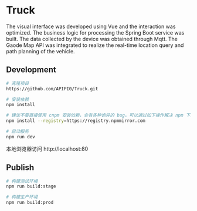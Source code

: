 # Truck
The visual interface was developed using Vue and the interaction was optimized. The business logic for processing the Spring Boot service was built. The data collected by the device was obtained through Mqtt. The Gaode Map API was integrated to realize the real-time location query and path planning of the vehicle.


## Development
```bash
# 克隆项目
https://github.com/APIPI0/Truck.git

# 安装依赖
npm install

# 建议不要直接使用 cnpm 安装依赖，会有各种诡异的 bug。可以通过如下操作解决 npm 下载速度慢的问题
npm install --registry=https://registry.npmmirror.com

# 启动服务
npm run dev
```
本地浏览器访问 http://localhost:80

## Publish
```bash
# 构建测试环境
npm run build:stage

# 构建生产环境
npm run build:prod
```
